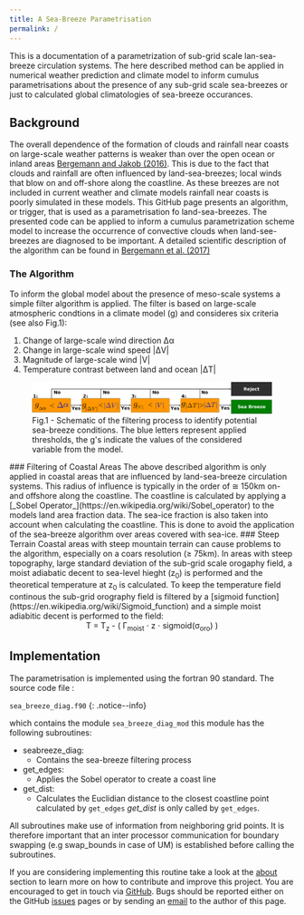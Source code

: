 ```yaml
---
title: A Sea-Breeze Parametrisation
permalink: /
---
```

This is a  documentation of a parametrization of sub-grid scale lan-sea-breeze 
circulation systems. The here described method can be applied in numerical 
weather prediction and climate model to inform cumulus parametrisations about 
the presence of any sub-grid scale sea-breezes or just to calculated global 
climatologies of sea-breeze occurances.
## Background
The overall dependence of the formation of clouds and rainfall near coasts on large-scale weather patterns is weaker than over the open ocean or inland areas
    [Bergemann and Jakob (2016)](https://arxiv.org/abs/1603.02392v1).
    This is due to the fact that clouds and rainfall are often influenced by land-sea-breezes; 
    local winds that blow on and off-shore along the coastline. As these breezes 
    are not included in current weather and climate models rainfall near coasts 
    is poorly simulated in these models. This GitHub page presents an algorithm, 
    or trigger, that is used as a parametrisation fo land-sea-breezes. 
    The presented code can be applied to inform a cumulus parametrization scheme 
    model to increase the occurrence of convective clouds when land-see-breezes 
    are diagnosed to be important. A detailed scientific description of the 
    algorithm can be found in [Bergemann et al. (2017)](http://onlinelibrary.wiley.com/doi/10.1002/2017MS001048/full)
   

### The Algorithm
<p>To inform the global model about the presence of meso-scale systems
a simple filter algorithm is applied. The filter is based on large-scale
atmospheric condtions in a climate model (g) and consideres six criteria (see also Fig.1):
<ol><li>Change of large-scale wind direction &Delta;&alpha;</li>
<li>Change in large-scale wind speed |&Delta;V|</li>
<li>Magnitude of large-scale wind |V|</li>
<li>Temperature contrast between land and ocean |&Delta;T|</li></ol></p>
<figure>
<img src="assets/images/Seabreeze_detect.png">
<figcaption>Fig.1 - Schematic of the filtering process to identify potential sea-breeze conditions. 
The blue letters represent applied thresholds, the g's indicate the values of the considered variable from the model.
</figcaption>
</figure>
### Filtering of Coastal Areas
The above described algorithm is only applied in coastal areas that are
influenced by land-sea-breeze circulation systems. This radius of influence
is typically in the order of &cong; 150km on- and offshore along the coastline.
The coastline is calculated by applying a [_Sobel Operator_](https://en.wikipedia.org/wiki/Sobel_operator) 
to the models land area fraction data. The sea-ice 
fraction is also taken into account when calculating the coastline. 
This is done to avoid the application of the sea-breeze algorithm over areas 
covered with sea-ice.
### Steep Terrain
Coastal areas with steep mountain terrain can cause problems to the algorithm,
especially on a coars resolution (&ge; 75km). In areas with steep topography, 
large standard deviation of the sub-grid scale orogaphy field, a moist adiabatic
decent to sea-level hieght (z<sub>0</sub>) is performed and the theoretical 
temperature at z<sub>0</sub> is calculated. To keep the temperature field 
continous the sub-grid orography field is filtered by a [sigmoid function](https://en.wikipedia.org/wiki/Sigmoid_function) and a simple moist adiabitic 
decent is performed to the field:

<center>T = T<sub>z</sub> - ( &Gamma;<sub>moist</sub> &sdot; z &sdot; sigmoid(&sigma;<sub>oro</sub>) )</center>

## Implementation
The parametrisation is implemented using the fortran 90 standard. The source code file :

```sea_breeze_diag.f90```
{: .notice--info}

which contains the module ```sea_breeze_diag_mod``` this module has the following subroutines:
* seabreeze_diag:
  - Contains the sea-breeze filtering process
* get_edges:
  - Applies the Sobel operator to create a coast line
* get_dist:
  - Calculates the Euclidian distance to the closest coastline point calculated by ```get_edges```
*get_dist* is only called by ```get_edges```.

All subroutines make use of information from neighboring grid points. It is therefore important
that an inter processor communication for boundary swapping (e.g swap_bounds in case of UM) is
established before calling the subroutines. 

If you are considering implementing this routine take a look at the  [about](/zz_about) 
section to learn more on how to contribute and improve this project. You are encouraged 
to get in touch via [GitHub](https://github.com/antarcticrainforest/seabreeze_param). 
Bugs should be reported either on the GitHub [issues](https://github.com/antarcticrainforest/seabreeze_param/issues) 
pages or by sending an [email](mailto:martin.bergemann@monash.edu) to the author of this page.
